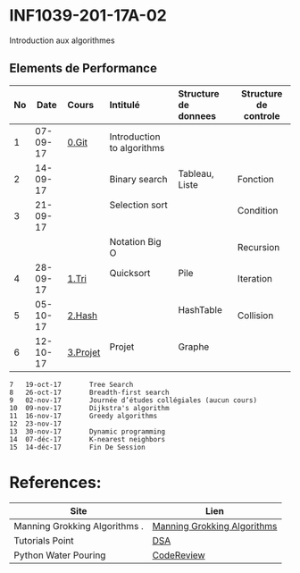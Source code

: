 # INF1039-201-17A-02
Introduction aux algorithmes

## Elements de Performance

|No| Date   | Cours               | Intitulé                                |  Structure de donnees       | Structure de controle  |
|--|--------|:--------------------|:----------------------------------------|:----------------------------|------------------------| 
| 1|07-09-17|[0.Git](0.Git)       | Introduction to algorithms              |                             |                        |
| 2|14-09-17|                     | Binary search                           | Tableau, Liste              | Fonction               |
| 3|21-09-17|                     | Selection sort                          |                             | Condition              |
|  |        |                     | Notation Big O                          |                             | Recursion              |
| 4|28-09-17|[1.Tri](1.Tri)       | Quicksort                               | Pile                        | Iteration              |
| 5|05-10-17|[2.Hash](2.Hash)     |                                         | HashTable                   | Collision              |
| 6|12-10-17|[3.Projet](3.Projet) | Projet                                  | Graphe                      |                        |

```
7	19-oct-17		Tree Search
8	26-oct-17		Breadth-first search
9	02-nov-17		Journée d’études collégiales (aucun cours)
10	09-nov-17		Dijkstra's algorithm
11	16-nov-17		Greedy algorithms
12	23-nov-17		
13	30-nov-17		Dynamic programming
14	07-déc-17		K-nearest neighbors
15	14-déc-17		Fin De Session
```

# References:

|Site| Lien   |
|--------------------------------|--------|
|Manning Grokking Algorithms .   |[Manning Grokking Algorithms](https://www.manning.com/books/grokking-algorithms)|
|Tutorials Point                 |[DSA](http://www.tutorialspoint.com/data_structures_algorithms)|
| Python Water Pouring | [CodeReview](https://codereview.stackexchange.com/questions/78586/pouring-water-between-two-jugs-to-get-a-certain-amount-in-one-of-the-jugs) |

